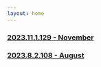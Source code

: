 ```yaml
---
layout: home
---
```


### [2023.11.1.129 - November](\release-notes\2023\11)
### [2023.8.2.108 - August](\release-notes\2023\8)